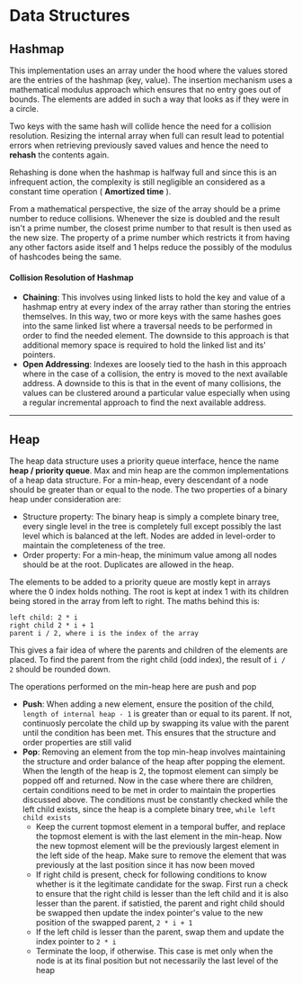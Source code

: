 # Data Structures

## Hashmap

This implementation uses an array under the hood where the values stored are the entries of the hashmap (key, value). The insertion mechanism uses a mathematical modulus approach which ensures that no entry goes out of bounds. The elements are added in such a way that looks as if they were in a circle.

Two keys with the same hash will collide hence the need for a collision resolution. Resizing the internal array when full can result lead to potential errors when retrieving previously saved values and hence the need to **rehash** the contents again.

Rehashing is done when the hashmap is halfway full and since this is an infrequent action, the complexity is still negligible an considered as a constant time operation ( **Amortized time** ).

From a mathematical perspective, the size of the array should be a prime number to reduce collisions. Whenever the size is doubled and the result isn't a prime number, the closest prime number to that result is then used as the new size. The property of a prime number which restricts it from having any other factors aside itself and 1 helps reduce the possibly of the modulus of hashcodes being the same.

#### Collision Resolution of Hashmap

-   **Chaining**: This involves using linked lists to hold the key and value of a hashmap entry at every index of the array rather than storing the entries themselves. In this way, two or more keys with the same hashes goes into the same linked list where a traversal needs to be performed in order to find the needed element. The downside to this approach is that additional memory space is required to hold the linked list and its' pointers.
-   **Open Addressing**: Indexes are loosely tied to the hash in this approach where in the case of a collision, the entry is moved to the next available address. A downside to this is that in the event of many collisions, the values can be clustered around a particular value especially when using a regular incremental approach to find the next available address.

---

## Heap

The heap data structure uses a priority queue interface, hence the name **heap / priority queue**. Max and min heap are the common implementations of a heap data structure. For a min-heap, every descendant of a node should be greater than or equal to the node. The two properties of a binary heap under consideration are:

-   Structure property: The binary heap is simply a complete binary tree, every single level in the tree is completely full except possibly the last level which is balanced at the left. Nodes are added in level-order to maintain the completeness of the tree.
-   Order property: For a min-heap, the minimum value among all nodes should be at the root. Duplicates are allowed in the heap.

The elements to be added to a priority queue are mostly kept in arrays where the 0 index holds nothing. The root is kept at index 1 with its children being stored in the array from left to right. The maths behind this is:

```
left child: 2 * i
right child 2 * i + 1
parent i / 2, where i is the index of the array
```

This gives a fair idea of where the parents and children of the elements are placed. To find the parent from the right child (odd index), the result of `i / 2` should be rounded down.

The operations performed on the min-heap here are push and pop

-   **Push**: When adding a new element, ensure the position of the child, `length of internal heap - 1` is greater than or equal to its parent. If not, continuosly percolate the child up by swapping its value with the parent until the condition has been met. This ensures that the structure and order properties are still valid
-   **Pop**: Removing an element from the top min-heap involves maintaining the structure and order balance of the heap after popping the element. When the length of the heap is 2, the topmost element can simply be popped off and returned. Now in the case where there are children, certain conditions need to be met in order to maintain the properties discussed above. The conditions must be constantly checked while the left child exists, since the heap is a complete binary tree, `while left child exists`
    -   Keep the current topmost element in a temporal buffer, and replace the topmost element is with the last element in the min-heap. Now the new topmost element will be the previously largest element in the left side of the heap. Make sure to remove the element that was previously at the last position since it has now been moved
    -   If right child is present, check for following conditions to know whether is it the legitimate candidate for the swap. First run a check to ensure that the right child is lesser than the left child and it is also lesser than the parent. if satistied, the parent and right child should be swapped then update the index pointer's value to the new position of the swapped parent, `2 * i + 1`
    -   If the left child is lesser than the parent, swap them and update the index pointer to `2 * i`
    -   Terminate the loop, if otherwise. This case is met only when the node is at its final position but not necessarily the last level of the heap
